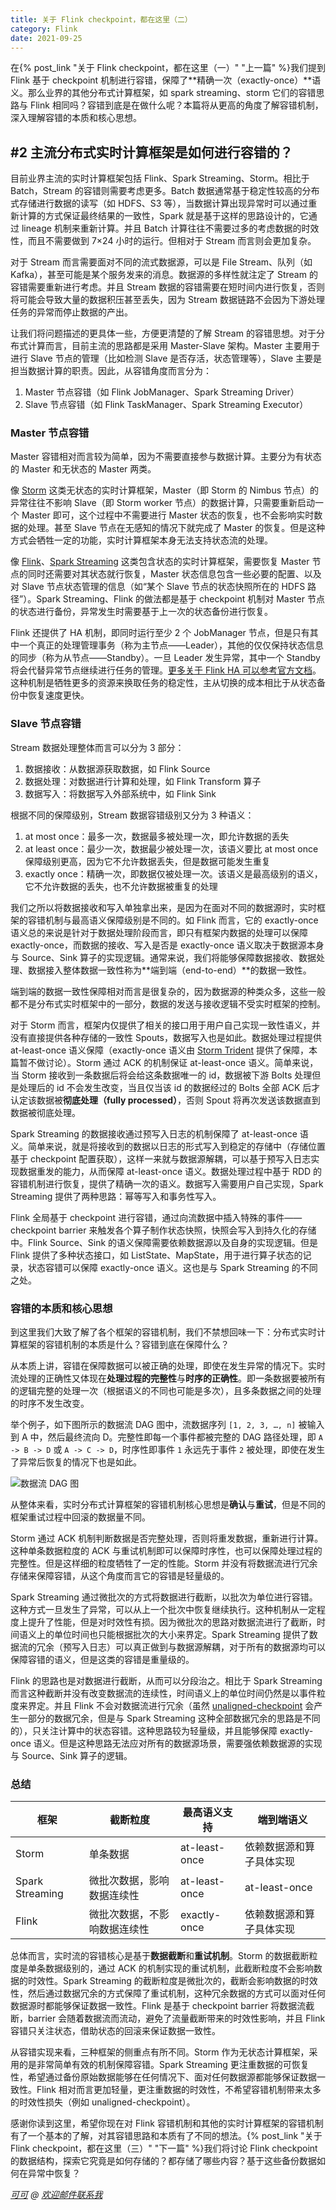 ```yaml
---
title: 关于 Flink checkpoint，都在这里（二）
category: Flink
date: 2021-09-25
---
```


在{% post_link "关于 Flink checkpoint，都在这里（一）" "上一篇" %}我们提到 Flink 基于 checkpoint 机制进行容错，保障了**精确一次（exactly-once）**语义。那么业界的其他分布式计算框架，如 spark streaming、storm 它们的容错思路与 Flink 相同吗？容错到底是在做什么呢？本篇将从更高的角度了解容错机制，深入理解容错的本质和核心思想。

<!--more-->

## #2 主流分布式实时计算框架是如何进行容错的？
目前业界主流的实时计算框架包括 Flink、Spark Streaming、Storm。相比于 Batch，Stream 的容错则需要考虑更多。Batch 数据通常基于稳定性较高的分布式存储进行数据的读写（如 HDFS、S3 等），当数据计算出现异常时可以通过重新计算的方式保证最终结果的一致性，Spark 就是基于这样的思路设计的，它通过 lineage 机制来重新计算。并且 Batch 计算往往不需要过多的考虑数据的时效性，而且不需要做到 7×24 小时的运行。但相对于 Stream 而言则会更加复杂。

对于 Stream 而言需要面对不同的流式数据源，可以是 File Stream、队列（如 Kafka），甚至可能是某个服务发来的消息。数据源的多样性就注定了 Stream 的容错需要重新进行考虑。并且 Stream 数据的容错需要在短时间内进行恢复，否则将可能会导致大量的数据积压甚至丢失，因为 Stream 数据链路不会因为下游处理任务的异常而停止数据的产出。

让我们将问题描述的更具体一些，方便更清楚的了解 Stream 的容错思想。对于分布式计算而言，目前主流的思路都是采用 Master-Slave 架构。Master 主要用于进行 Slave 节点的管理（比如检测 Slave 是否存活，状态管理等），Slave 主要是担当数据计算的职责。因此，从容错角度而言分为：

1. Master 节点容错（如 Flink JobManager、Spark Streaming Driver）
2. Slave 节点容错（如 Flink TaskManager、Spark Streaming Executor）

### Master 节点容错
Master 容错相对而言较为简单，因为不需要直接参与数据计算。主要分为有状态的 Master 和无状态的 Master 两类。

像 [Storm](https://storm.apache.org/releases/2.2.0/Daemon-Fault-Tolerance.html) 这类无状态的实时计算框架，Master（即 Storm 的 Nimbus 节点）的异常往往不影响 Slave（即 Storm worker 节点）的数据计算，只需要重新启动一个 Master 即可，这个过程中不需要进行 Master 状态的恢复，也不会影响实时数据的处理。甚至 Slave 节点在无感知的情况下就完成了 Master 的恢复。但是这种方式会牺牲一定的功能，实时计算框架本身无法支持状态流的处理。

像 [Flink](https://nightlies.apache.org/flink/flink-docs-release-1.13/docs/ops/state/checkpoints/)、[Spark Streaming](https://spark.apache.org/docs/latest/streaming-programming-guide.html#checkpointing) 这类包含状态的实时计算框架，需要恢复 Master 节点的同时还需要对其状态就行恢复，Master 状态信息包含一些必要的配置、以及对 Slave 节点状态管理的信息（如“某个 Slave 节点的状态快照所在的 HDFS 路径”）。Spark Streaming、Flink 的做法都是基于 checkpoint 机制对 Master 节点的状态进行备份，异常发生时需要基于上一次的状态备份进行恢复。

Flink 还提供了 HA 机制，即同时运行至少 2 个 JobManager 节点，但是只有其中一个真正的处理管理事务（称为主节点——Leader），其他的仅仅保持状态信息的同步（称为从节点——Standby）。一旦 Leader 发生异常，其中一个 Standby 将会代替异常节点继续进行任务的管理。[更多关于 Flink HA 可以参考官方文档](https://ci.apache.org/projects/flink/flink-docs-release-1.13/docs/deployment/ha/overview/)。这种机制是牺牲更多的资源来换取任务的稳定性，主从切换的成本相比于从状态备份中恢复速度更快。

### Slave 节点容错
Stream 数据处理整体而言可以分为 3 部分：

1. 数据接收：从数据源获取数据，如 Flink Source
2. 数据处理：对数据进行计算和处理，如 Flink Transform 算子
3. 数据写入：将数据写入外部系统中，如 Flink Sink

根据不同的保障级别，Stream 数据容错级别又分为 3 种语义：

1. at most once：最多一次，数据最多被处理一次，即允许数据的丢失
2. at least once：最少一次，数据最少被处理一次，该语义要比 at most once 保障级别更高，因为它不允许数据丢失，但是数据可能发生重复
3. exactly once：精确一次，即数据仅被处理一次。该语义是最高级别的语义，它不允许数据的丢失，也不允许数据被重复的处理

我们之所以将数据接收和写入单独拿出来，是因为在面对不同的数据源时，实时框架的容错机制与最高语义保障级别是不同的。如 Flink 而言，它的 exactly-once 语义总的来说是针对于数据处理阶段而言，即只有框架内数据的处理可以保障 exactly-once，而数据的接收、写入是否是 exactly-once 语义取决于数据源本身与 Source、Sink 算子的实现逻辑。通常来说，我们将能够保障数据接收、数据处理、数据接入整体数据一致性称为**端到端（end-to-end）**的数据一致性。

端到端的数据一致性保障相对而言是很复杂的，因为数据源的种类众多，这些一般都不是分布式实时框架中的一部分，数据的发送与接收逻辑不受实时框架的控制。

对于 Storm 而言，框架内仅提供了相关的接口用于用户自己实现一致性语义，并没有直接提供各种存储的一致性 Spouts，数据写入也是如此。数据处理过程提供 at-least-once 语义保障（exactly-once 语义由 [Storm Trident](https://storm.apache.org/releases/current/Trident-tutorial.html) 提供了保障，本篇暂不做讨论）。Storm 通过 ACK 的机制保证 at-least-once 语义。简单来说，当 Storm 接收到一条数据后将会给这条数据唯一的 id，数据被下游 Bolts 处理但是处理后的 id 不会发生改变，当且仅当该 id 的数据经过的 Bolts 全部 ACK 后才认定该数据被**彻底处理（fully processed）**，否则 Spout 将再次发送该数据直到数据被彻底处理。

Spark Streaming 的数据接收通过预写入日志的机制保障了 at-least-once 语义。简单来说，就是将接收到的数据以日志的形式写入到稳定的存储中（存储位置基于 checkpoint 配置获取），这样一来就与数据源解耦，可以基于预写入日志实现数据重发的能力，从而保障 at-least-once 语义。数据处理过程中基于 RDD 的容错机制进行恢复，提供了精确一次的语义。数据写入需要用户自己实现，Spark Streaming 提供了两种思路：幂等写入和事务性写入。

Flink 全局基于 checkpoint 进行容错，通过向流数据中插入特殊的事件——checkpoint barrier 来触发各个算子制作状态快照，快照会写入到持久化的存储中。Flink Source、Sink 的语义保障需要依赖数据源以及自身的实现逻辑。但是 Flink 提供了多种状态接口，如 ListState、MapState，用于进行算子状态的记录，状态容错可以保障 exactly-once 语义。这也是与 Spark Streaming 的不同之处。

### 容错的本质和核心思想
到这里我们大致了解了各个框架的容错机制，我们不禁想回味一下：分布式实时计算框架的容错机制的本质是什么？容错到底在保障什么？

从本质上讲，容错在保障数据可以被正确的处理，即使在发生异常的情况下。实时流处理的正确性又体现在**处理过程的完整性**与**时序的正确性**。即一条数据要被所有的逻辑完整的处理一次（根据语义的不同也可能是多次），且多条数据之间的处理的时序不发生改变。

举个例子，如下图所示的数据流 DAG 图中，流数据序列 `[1, 2, 3, …, n]` 被输入到 A 中，然后最终流向 D。完整性即每一个事件都被完整的 DAG 路径处理，即 `A -> B -> D` 或 `A -> C -> D`，时序性即事件 `1` 永远先于事件 `2` 被处理，即使在发生了异常后恢复的情况下也是如此。

![数据流 DAG 图](/img/tuple-dag.png)

从整体来看，实时分布式计算框架的容错机制核心思想是**确认**与**重试**，但是不同的框架重试过程中回滚的数据量不同。

Storm 通过 ACK 机制判断数据是否完整处理，否则将重发数据，重新进行计算。这种单条数据粒度的 ACK 与重试机制即可以保障时序性，也可以保障处理过程的完整性。但是这样细的粒度牺牲了一定的性能。Storm 并没有将数据流进行冗余存储来保障容错，从这个角度而言它的容错是轻量级的。

Spark Streaming 通过微批次的方式将数据进行截断，以批次为单位进行容错。这种方式一旦发生了异常，可以从上一个批次中恢复继续执行。这种机制从一定程度上提升了性能，但是对时效性有损。因为微批次的思路对数据流进行了截断，时间语义上的单位时间也只能根据批次的大小来界定。Spark Streaming 提供了数据流的冗余（预写入日志）可以真正做到与数据源解耦，对于所有的数据源均可以保障容错的语义，但是这类的容错是重量级的。

Flink 的思路也是对数据进行截断，从而可以分段治之。相比于 Spark Streaming 而言这种截断并没有改变数据流的连续性，时间语义上的单位时间仍然是以事件粒度来界定。并且 Flink 不会对数据流进行冗余（虽然 [unaligned-checkpoint](https://nightlies.apache.org/flink/flink-docs-release-1.13/docs/ops/state/checkpoints/#unaligned-checkpoints) 会产生一部分的数据冗余，但是与 Spark Streaming 这种全部数据冗余的思路是不同的），只关注计算中的状态容错。这种思路较为轻量级，并且能够保障 exactly-once 语义。但是这种思路无法应对所有的数据源场景，需要强依赖数据源的实现与 Source、Sink 算子的逻辑。

### 总结
| 框架 | 截断粒度 | 最高语义支持 | 端到端语义 |
|------|-------|--------|--------|
| Storm | 单条数据 | at-least-once | 依赖数据源和算子具体实现 |
| Spark Streaming | 微批次数据，影响数据连续性 | at-least-once | at-least-once |
| Flink | 微批次数据，不影响数据连续性 | exactly-once | 依赖数据源和算子具体实现 |

总体而言，实时流的容错核心是基于**数据截断**和**重试机制**。Storm 的数据截断粒度是单条数据级别的，通过 ACK 的机制实现的重试机制，此截断粒度不会影响数据的时效性。Spark Streaming 的截断粒度是微批次的，截断会影响数据的时效性，然后通过数据冗余的方式保障了重试机制，这种冗余数据的方式可以面对任何数据源时都能够保证数据一致性。Flink 是基于 checkpoint barrier 将数据流截断，barrier 会随着数据流而流动，避免了流量截断带来的时效性影响，并且 Flink 容错只关注状态，借助状态的回滚来保证数据一致性。

从容错实现来看，三种框架的侧重点有所不同。Storm 作为无状态计算框架，采用的是非常简单有效的机制保障容错。Spark Streaming 更注重数据的可恢复性，希望通过备份原始数据能够在任何情况下、面对任何数据源都能够保证数据一致性。Flink 相对而言更加轻量，更注重数据的时效性，不希望容错机制带来太多的时效性损失（例如 unaligned-checkpoint）。

感谢你读到这里，希望你现在对 Flink 容错机制和其他的实时计算框架的容错机制有了一个基本的了解，对其容错思路和本质有了不同的想法。{% post_link "关于 Flink checkpoint，都在这里（三）" "下一篇" %}我们将讨论 Flink checkpoint 的数据结构，探索它究竟是如何存储的？都存储了哪些内容？基于这些备份数据如何在异常中恢复？

*[可可](https://coco-mark.github.io/) @ [欢迎邮件联系我](mailto:cherry.picker2018@icloud.com.)*
